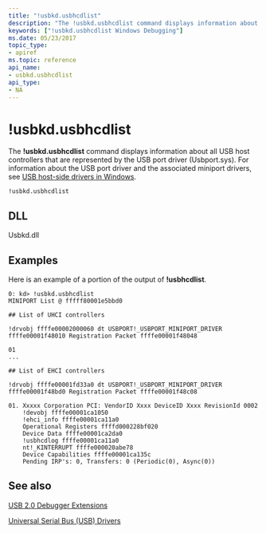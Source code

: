```yaml
---
title: "!usbkd.usbhcdlist"
description: "The !usbkd.usbhcdlist command displays information about all USB host controllers that are represented by the USB port driver (Usbport.sys). "
keywords: ["!usbkd.usbhcdlist Windows Debugging"]
ms.date: 05/23/2017
topic_type:
- apiref
ms.topic: reference
api_name:
- usbkd.usbhcdlist
api_type:
- NA
---
```


# !usbkd.usbhcdlist

The **!usbkd.usbhcdlist** command displays information about all USB host controllers that are represented by the USB port driver (Usbport.sys). For information about the USB port driver and the associated miniport drivers, see [USB host-side drivers in Windows](../usbcon/usb-3-0-driver-stack-architecture.md).

```dbgcmd
!usbkd.usbhcdlist
```

## DLL

Usbkd.dll

## Examples

Here is an example of a portion of the output of **!usbhcdlist**.

```dbgcmd
0: kd> !usbkd.usbhcdlist
MINIPORT List @ fffff80001e5bbd0

## List of UHCI controllers

!drvobj ffffe00002000060 dt USBPORT!_USBPORT_MINIPORT_DRIVER ffffe00001f48010 Registration Packet ffffe00001f48048

01
...

## List of EHCI controllers

!drvobj ffffe00001fd33a0 dt USBPORT!_USBPORT_MINIPORT_DRIVER ffffe00001f48bd0 Registration Packet ffffe00001f48c08

01. Xxxxx Corporation PCI: VendorID Xxxx DeviceID Xxxx RevisionId 0002
    !devobj ffffe00001ca1050
    !ehci_info ffffe00001ca11a0
    Operational Registers ffffd000228bf020
    Device Data ffffe00001ca2da0
    !usbhcdlog ffffe00001ca11a0
    nt!_KINTERRUPT ffffe000020abe78
    Device Capabilities ffffe00001ca135c
    Pending IRP's: 0, Transfers: 0 (Periodic(0), Async(0))
```

## See also

[USB 2.0 Debugger Extensions](usb-2-0-extensions.md)

[Universal Serial Bus (USB) Drivers](../usbcon/index.md)
